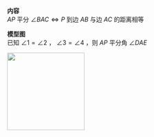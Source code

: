 **内容**  
$AP$ 平分 $\angle BAC \Leftrightarrow P$ 到边 $AB$ 与边 $AC$ 的距离相等  
  
**模型图**  
已知 $\angle1=\angle2$ ， $\angle3=\angle4$ ，则 $AP$ 平分角 $\angle DAE$  
  
<img src="E:\Math\work_space\math\098 resources\双垂线模型.png" width="180px" height="180px" align="left"/>  
